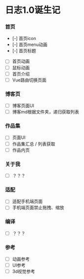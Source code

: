 # 日志1.0诞生记


### 首页
- [-] 首页icon
- [-] 首页menu动画
- [-] 首页标题
- [ ] 首页动画
- [ ] 鼠标动画
- [ ] 首页介绍
- [ ] Vue路由切换页面

### 博客页
- [ ] 博客页面UI
- [ ] 博客md根据文件夹，递归获取列表

### 作品集
- [ ] 页面UI
- [ ] 作品集汇总 / 列表获取
- [ ] 作品内页

### 关于我
- [ ] ？？？

### 适配
- [ ] 适配手机端页面
- [ ] 手机端页面禁止拖拽、缩放

### 编译
- [ ] ？？？

### 参考
- [ ] 动画参考
- [ ] UI参考
- [ ] 3d视觉参考
